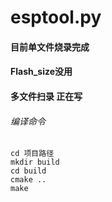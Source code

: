 # esptool.py



#### 目前单文件烧录完成  

####   Flash_size没用

#### 多文件扫录 正在写



###### 编译命令

```shell
cd 项目路径
mkdir build
cd build
cmake ..
make
```

